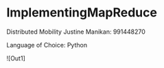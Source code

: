 # ImplementingMapReduce
Distributed Mobility
Justine Manikan: 991448270

Language of Choice: Python

![Out1]
